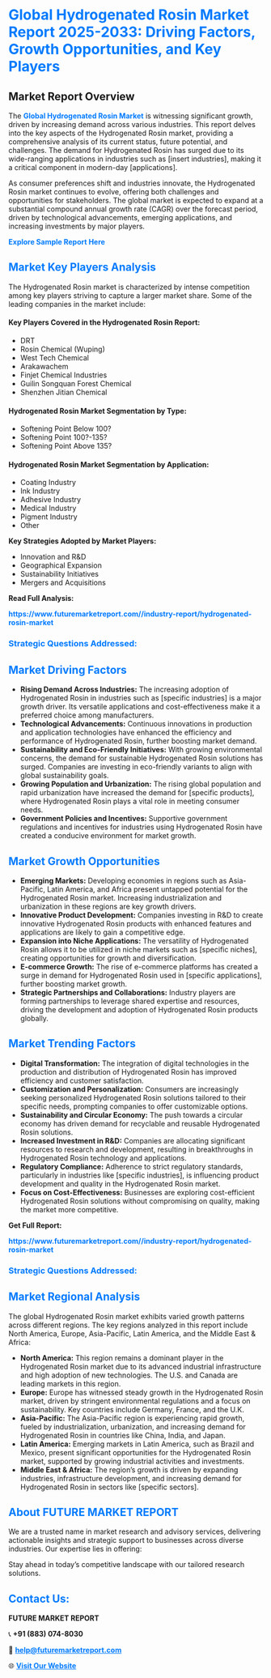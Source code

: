 <h1 style="color: #007BFF;">Global Hydrogenated Rosin Market Report 2025-2033: Driving Factors, Growth Opportunities, and Key Players</h1>

<section id="overview">
<h2>Market Report Overview</h2>
<p>The <a href="https://www.futuremarketreport.com//industry-report/hydrogenated-rosin-market" style="color: #007BFF; text-decoration: none;"><strong>Global Hydrogenated Rosin Market</strong></a> is witnessing significant growth, driven by increasing demand across various industries. This report delves into the key aspects of the Hydrogenated Rosin market, providing a comprehensive analysis of its current status, future potential, and challenges. The demand for Hydrogenated Rosin has surged due to its wide-ranging applications in industries such as [insert industries], making it a critical component in modern-day [applications].</p>
<p>As consumer preferences shift and industries innovate, the Hydrogenated Rosin market continues to evolve, offering both challenges and opportunities for stakeholders. The global market is expected to expand at a substantial compound annual growth rate (CAGR) over the forecast period, driven by technological advancements, emerging applications, and increasing investments by major players.</p>
</section>

<section id="overview">
<p><a href="https://www.futuremarketreport.com//request-sample/reportId=48986" style="color: #007BFF; text-decoration: none;"><strong>Explore Sample Report Here</strong></a></p>
</section>

<section id="key-players">
<h2 style="color: #007BFF;">Market Key Players Analysis</h2>
<p>The Hydrogenated Rosin market is characterized by intense competition among key players striving to capture a larger market share. Some of the leading companies in the market include:</p>
<h4>Key Players Covered in the Hydrogenated Rosin Report:</h4>
<ul><li>DRT</li><li>Rosin Chemical (Wuping)</li><li>West Tech Chemical</li><li>Arakawachem</li><li>Finjet Chemical Industries</li><li>Guilin Songquan Forest Chemical</li><li>Shenzhen Jitian Chemical</li></ul>
<h4>Hydrogenated Rosin Market Segmentation by Type:</h4>
<ul><li>Softening Point Below 100?</li><li>Softening Point 100?-135?</li><li>Softening Point Above 135?</li></ul>

<h4>Hydrogenated Rosin Market Segmentation by Application:</h4>
<ul><li>Coating Industry</li><li>Ink Industry</li><li>Adhesive Industry</li><li>Medical Industry</li><li>Pigment Industry</li><li>Other</li></ul>
<p><strong>Key Strategies Adopted by Market Players:</strong></p>
<ul>
<li>Innovation and R&D</li>
<li>Geographical Expansion</li>
<li>Sustainability Initiatives</li>
<li>Mergers and Acquisitions</li>
</ul>
</section>

<section>
<p><strong>Read Full Analysis: </strong></p><a href="https://www.futuremarketreport.com//industry-report/hydrogenated-rosin-market" style="color: #007BFF; text-decoration: none;"><strong>https://www.futuremarketreport.com//industry-report/hydrogenated-rosin-market</strong></a>
<h3 style="color: #007BFF;">Strategic Questions Addressed:</h3>
</section>

<section id="driving-factors">
<h2 style="color: #007BFF;">Market Driving Factors</h2>
<ul>
<li><strong>Rising Demand Across Industries:</strong> The increasing adoption of Hydrogenated Rosin in industries such as [specific industries] is a major growth driver. Its versatile applications and cost-effectiveness make it a preferred choice among manufacturers.</li>
<li><strong>Technological Advancements:</strong> Continuous innovations in production and application technologies have enhanced the efficiency and performance of Hydrogenated Rosin, further boosting market demand.</li>
<li><strong>Sustainability and Eco-Friendly Initiatives:</strong> With growing environmental concerns, the demand for sustainable Hydrogenated Rosin solutions has surged. Companies are investing in eco-friendly variants to align with global sustainability goals.</li>
<li><strong>Growing Population and Urbanization:</strong> The rising global population and rapid urbanization have increased the demand for [specific products], where Hydrogenated Rosin plays a vital role in meeting consumer needs.</li>
<li><strong>Government Policies and Incentives:</strong> Supportive government regulations and incentives for industries using Hydrogenated Rosin have created a conducive environment for market growth.</li>
</ul>
</section>

<section id="growth-opportunities">
<h2 style="color: #007BFF;">Market Growth Opportunities</h2>
<ul>
<li><strong>Emerging Markets:</strong> Developing economies in regions such as Asia-Pacific, Latin America, and Africa present untapped potential for the Hydrogenated Rosin market. Increasing industrialization and urbanization in these regions are key growth drivers.</li>
<li><strong>Innovative Product Development:</strong> Companies investing in R&D to create innovative Hydrogenated Rosin products with enhanced features and applications are likely to gain a competitive edge.</li>
<li><strong>Expansion into Niche Applications:</strong> The versatility of Hydrogenated Rosin allows it to be utilized in niche markets such as [specific niches], creating opportunities for growth and diversification.</li>
<li><strong>E-commerce Growth:</strong> The rise of e-commerce platforms has created a surge in demand for Hydrogenated Rosin used in [specific applications], further boosting market growth.</li>
<li><strong>Strategic Partnerships and Collaborations:</strong> Industry players are forming partnerships to leverage shared expertise and resources, driving the development and adoption of Hydrogenated Rosin products globally.</li>
</ul>
</section>

<section id="trending-factors">
<h2 style="color: #007BFF;">Market Trending Factors</h2>
<ul>
<li><strong>Digital Transformation:</strong> The integration of digital technologies in the production and distribution of Hydrogenated Rosin has improved efficiency and customer satisfaction.</li>
<li><strong>Customization and Personalization:</strong> Consumers are increasingly seeking personalized Hydrogenated Rosin solutions tailored to their specific needs, prompting companies to offer customizable options.</li>
<li><strong>Sustainability and Circular Economy:</strong> The push towards a circular economy has driven demand for recyclable and reusable Hydrogenated Rosin solutions.</li>
<li><strong>Increased Investment in R&D:</strong> Companies are allocating significant resources to research and development, resulting in breakthroughs in Hydrogenated Rosin technology and applications.</li>
<li><strong>Regulatory Compliance:</strong> Adherence to strict regulatory standards, particularly in industries like [specific industries], is influencing product development and quality in the Hydrogenated Rosin market.</li>
<li><strong>Focus on Cost-Effectiveness:</strong> Businesses are exploring cost-efficient Hydrogenated Rosin solutions without compromising on quality, making the market more competitive.</li>
</ul>
</section>

<section>
<p><strong>Get Full Report: </strong></p><a href="https://www.futuremarketreport.com//industry-report/hydrogenated-rosin-market" style="color: #007BFF; text-decoration: none;"><strong>https://www.futuremarketreport.com//industry-report/hydrogenated-rosin-market</strong></a>
<h3 style="color: #007BFF;">Strategic Questions Addressed:</h3>
</section>


<section id="regional-analysis">
<h2 style="color: #007BFF;">Market Regional Analysis</h2>
<p>The global Hydrogenated Rosin market exhibits varied growth patterns across different regions. The key regions analyzed in this report include North America, Europe, Asia-Pacific, Latin America, and the Middle East & Africa:</p>
<ul>
<li><strong>North America:</strong> This region remains a dominant player in the Hydrogenated Rosin market due to its advanced industrial infrastructure and high adoption of new technologies. The U.S. and Canada are leading markets in this region.</li>
<li><strong>Europe:</strong> Europe has witnessed steady growth in the Hydrogenated Rosin market, driven by stringent environmental regulations and a focus on sustainability. Key countries include Germany, France, and the U.K.</li>
<li><strong>Asia-Pacific:</strong> The Asia-Pacific region is experiencing rapid growth, fueled by industrialization, urbanization, and increasing demand for Hydrogenated Rosin in countries like China, India, and Japan.</li>
<li><strong>Latin America:</strong> Emerging markets in Latin America, such as Brazil and Mexico, present significant opportunities for the Hydrogenated Rosin market, supported by growing industrial activities and investments.</li>
<li><strong>Middle East & Africa:</strong> The region’s growth is driven by expanding industries, infrastructure development, and increasing demand for Hydrogenated Rosin in sectors like [specific sectors].</li>
</ul>
</section>

<footer>
<h2 style="color: #007BFF;">About FUTURE MARKET REPORT</h2>
<p>We are a trusted name in market research and advisory services, delivering actionable insights and strategic support to businesses across diverse industries. Our expertise lies in offering:</p>

<p>Stay ahead in today’s competitive landscape with our tailored research solutions.</p>

<h2 style="color: #007BFF;">Contact Us:</h2>
<p><strong>FUTURE MARKET REPORT</strong></p>
<p>📞 <strong>+91 (883) 074-8030</strong></p>
<p>📧 <strong><a href="mailto:help@futuremarketreport.com" style="color: #007BFF;">help@futuremarketreport.com</a></strong></p>
<p>🌐 <strong><a href="https://www.futuremarketreport.com/" style="color: #007BFF;">Visit Our Website</a></strong></p>
</footer>